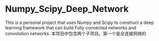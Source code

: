 # Numpy_Scipy_Deep_Network
This is a personal project that uses Numpy and Scipy to construct a deep learning framework that can build Fully connected networks and convolution networks.
  本项目中包含两个子项目。第一个是全连接网络的
